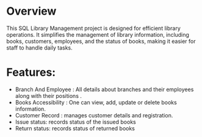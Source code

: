 # Overview
This SQL Library Management project is designed for efficient library operations.
It simplifies the management of library information, including books, customers, 
employees, and the status of books, making it easier for staff to handle daily tasks.

# Features: 
* Branch And Employee : All details about branches and their employees along with their positions .
* Books Accessibility : One can view, add, update or delete books information.
* Customer Record : manages customer details and registration.
* Issue status: records status of the issued books
* Return status: records status of returned books
  
